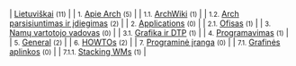 | [Lietuviškai](/index.php/Category:Lietuvi%C5%A1kai "Category:Lietuviškai") <small>(11)</small> |
| <small>1.</small> [Apie Arch](/index.php/Category:About_Arch_(Lietuvi%C5%A1kai) "Category:About Arch (Lietuviškai)") <small>(5)</small> |
| <small>1.1.</small> [ArchWiki](/index.php/Category:ArchWiki_(Lietuvi%C5%A1kai) "Category:ArchWiki (Lietuviškai)") <small>(1)</small> |
| <small>1.2.</small> [Arch parsisiuntimas ir įdiegimas](/index.php/Category:Getting_and_installing_Arch_(Lietuvi%C5%A1kai) "Category:Getting and installing Arch (Lietuviškai)") <small>(2)</small> |
| <small>2.</small> [Applications](/index.php/Category:Applications_(Lietuvi%C5%A1kai) "Category:Applications (Lietuviškai)") <small>(0)</small> |
| <small>2.1.</small> [Ofisas](/index.php/Category:Office_(Lietuvi%C5%A1kai) "Category:Office (Lietuviškai)") <small>(1)</small> |
| <small>3.</small> [Namų vartotojo vadovas](/index.php/Category:Desktop_user%27s_guide_(Lietuvi%C5%A1kai) "Category:Desktop user's guide (Lietuviškai)") <small>(0)</small> |
| <small>3.1.</small> [Grafika ir DTP](/index.php/Category:Graphics_and_DTP_(Lietuvi%C5%A1kai) "Category:Graphics and DTP (Lietuviškai)") <small>(1)</small> |
| <small>4.</small> [Programavimas](/index.php/Category:Development_(Lietuvi%C5%A1kai) "Category:Development (Lietuviškai)") <small>(1)</small> |
| <small>5.</small> [General](/index.php/Category:General_(Lietuvi%C5%A1kai) "Category:General (Lietuviškai)") <small>(2)</small> |
| <small>6.</small> [HOWTOs](/index.php/Category:HOWTOs_(Lietuvi%C5%A1kai) "Category:HOWTOs (Lietuviškai)") <small>(2)</small> |
| <small>7.</small> [Programinė įranga](/index.php/Category:Software_(Lietuvi%C5%A1kai) "Category:Software (Lietuviškai)") <small>(0)</small> |
| <small>7.1.</small> [Grafinės aplinkos](/index.php/Category:Desktop_environments_(Lietuvi%C5%A1kai) "Category:Desktop environments (Lietuviškai)") <small>(0)</small> |
| <small>7.1.1.</small> [Stacking WMs](/index.php/Category:Stacking_WMs_(Lietuvi%C5%A1kai) "Category:Stacking WMs (Lietuviškai)") <small>(1)</small> |